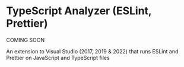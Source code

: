 # TypeScript Analyzer (ESLint, Prettier)
COMING SOON

An extension to Visual Studio (2017, 2019 &amp; 2022) that runs ESLint and Prettier on JavaScript and TypeScript files

